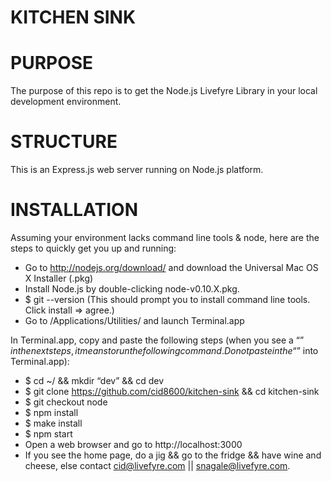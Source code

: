 # KITCHEN SINK

# PURPOSE
The purpose of this repo is to get the Node.js Livefyre Library in your local development environment.

# STRUCTURE
This is an Express.js web server running on Node.js platform.

# INSTALLATION
Assuming your environment lacks command line tools & node, here are the steps to quickly get you up and running:

* Go to http://nodejs.org/download/ and download the Universal Mac OS X Installer (.pkg)
* Install Node.js by double-clicking node-v0.10.X.pkg.
* $ git --version (This should prompt you to install command line tools. Click install => agree.)
* Go to /Applications/Utilities/ and launch Terminal.app

In Terminal.app, copy and paste the following steps (when you see a “$” in the next steps, it means to run the following command. Do not paste in the “$” into Terminal.app):

* $ cd ~/ && mkdir “dev” && cd dev
* $ git clone https://github.com/cid8600/kitchen-sink && cd kitchen-sink
* $ git checkout node
* $ npm install
* $ make install
* $ npm start
* Open a web browser and go to http://localhost:3000
* If you see the home page, do a jig && go to the fridge && have wine and cheese, else contact cid@livefyre.com || snagale@livefyre.com.
